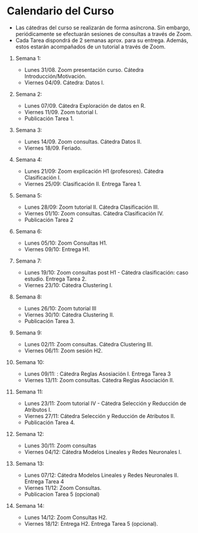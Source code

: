 # Calendario del Curso

* Las cátedras del curso se realizarán de forma asíncrona. Sin embargo, periódicamente se efectuarán sesiones de consultas a través de Zoom.
* Cada Tarea dispondrá de 2 semanas aprox. para su entrega. Además, estos estarán acompañados de un tutorial a través de Zoom. 

1. Semana 1:
	* Lunes 31/08. Zoom presentación curso. Cátedra Introducción/Motivación.
	* Viernes 04/09. Cátedra: Datos I.
2. Semana 2:
	* Lunes 07/09. Cátedra Exploración de datos en R.
	* Viernes 11/09. Zoom tutorial I.
	* Publicación Tarea 1.
3. Semana 3:
	* Lunes 14/09. Zoom consultas. Cátedra Datos II.
	* Viernes 18/09. Feriado.
4. Semana 4:
	* Lunes 21/09: Zoom explicación H1 (profesores). Cátedra Clasificación I.
	* Viernes 25/09: Clasificación II. Entrega Tarea 1.
5. Semana 5:
	* Lunes 28/09: Zoom tutorial II. Cátedra Clasificación III.
	* Viernes 01/10: Zoom consultas. Cátedra Clasificación IV. 
	* Publicación Tarea 2
6. Semana 6:
	* Lunes 05/10: Zoom Consultas H1. 
	* Viernes 09/10: Entrega H1.
7. Semana 7:
	* Lunes 19/10: Zoom consultas post H1 - Cátedra clasificación: caso estudio. Entrega Tarea 2.
	* Viernes 23/10: Cátedra Clustering I.
8. Semana 8: 
	* Lunes 26/10: Zoom tutorial III
	* Viernes 30/10: Cátedra Clustering II.
	* Publicación Tarea 3.
9. Semana 9:
	* Lunes 02/11: Zoom consultas. Cátedra Clustering III. 
	* Viernes 06/11: Zoom sesión H2. 
10. Semana 10:
	* Lunes 09/11: : Cátedra Reglas Asosiación I. Entrega Tarea 3
	* Viernes 13/11: Zoom consultas. Cátedra Reglas Asociación II.
	
11. Semana 11:
	* Lunes 23/11: Zoom tutorial IV - Cátedra Selección y Reducción de Atributos I.
	* Viernes 27/11:  Cátedra Selección y Reducción de Atributos II. 
	* Publicación Tarea 4.
12. Semana 12:
	* Lunes 30/11: Zoom consultas
	* Viernes 04/12: Cátedra Modelos Lineales y Redes Neuronales I. 
13. Semana 13:
	* Lunes 07/12: Cátedra Modelos Lineales y Redes Neuronales II. Entrega Tarea 4
	* Viernes 11/12: Zoom Consultas.  
	* Publicacion Tarea 5 (opcional)
14. Semana 14: 
	* Lunes 14/12: Zoom Consultas H2. 
	* Viernes 18/12: Entrega H2. Entrega Tarea 5 (opcional).
